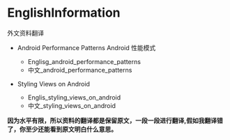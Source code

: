 # EnglishInformation
外文资料翻译

- Android Performance Patterns Android 性能模式

	- Englisg_android_performance_patterns
	- 中文_android_performance_patterns

- Styling Views on Android

	- Englis_styling_views_on_android		
	- 中文_styling_views_on_android
	
	
	
	
**因为水平有限，所以资料的翻译都是保留原文，一段一段进行翻译,假如我翻译错了，你至少还能看到原文明白什么意思。**